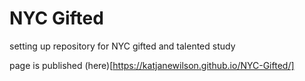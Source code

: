 # NYC Gifted

setting up repository for NYC gifted and talented study

page is published (here)[https://katjanewilson.github.io/NYC-Gifted/]
